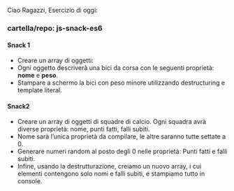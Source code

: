 Ciao Ragazzi,
Esercizio di oggi:

### cartella/repo: js-snack-es6

#### Snack 1

- Creare un array di oggetti:
- Ogni oggetto descriverà una bici da corsa con le seguenti proprietà: **nome** e **peso**.
- Stampare a schermo la bici con peso minore utilizzando destructuring e template literal.

#### Snack2

- Creare un array di oggetti di squadre di calcio. Ogni squadra avrà diverse proprietà: nome, punti fatti, falli subiti.
- Nome sarà l’unica proprietà da compilare, le altre saranno tutte settate a 0.
- Generare numeri random al posto degli 0 nelle proprietà:
Punti fatti e falli subiti.
- Infine, usando la destrutturazione, creiamo un nuovo array, i cui elementi contengono solo nomi e falli subiti, e stampiamo tutto in console.